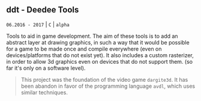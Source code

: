 ## ddt - Deedee Tools

`06.2016 - 2017` | `C` | `alpha`

Tools to aid in game development. The aim of these tools is to add an abstract
layer at drawing graphics, in such a way that it would be possible for a game
to be made once and compile everywhere (even on devices/platforms that do not
exist yet). It also includes a custom rasterizer, in order to allow 3d graphics
even on devices that do not support them. (so far it's only on a software level).

> This project was the foundation of the video game `dargite3d`.
> It has been abandon in favor of the programming language `avdl`,
> which uses similar techniques.
